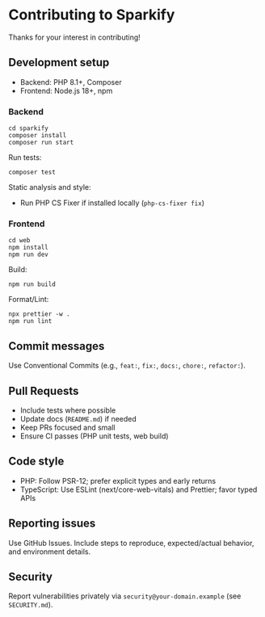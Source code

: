 # Contributing to Sparkify

Thanks for your interest in contributing!

## Development setup
- Backend: PHP 8.1+, Composer
- Frontend: Node.js 18+, npm

### Backend
```
cd sparkify
composer install
composer run start
```

Run tests:
```
composer test
```

Static analysis and style:
- Run PHP CS Fixer if installed locally (`php-cs-fixer fix`)

### Frontend
```
cd web
npm install
npm run dev
```

Build:
```
npm run build
```

Format/Lint:
```
npx prettier -w .
npm run lint
```

## Commit messages
Use Conventional Commits (e.g., `feat:`, `fix:`, `docs:`, `chore:`, `refactor:`).

## Pull Requests
- Include tests where possible
- Update docs (`README.md`) if needed
- Keep PRs focused and small
- Ensure CI passes (PHP unit tests, web build)

## Code style
- PHP: Follow PSR-12; prefer explicit types and early returns
- TypeScript: Use ESLint (next/core-web-vitals) and Prettier; favor typed APIs

## Reporting issues
Use GitHub Issues. Include steps to reproduce, expected/actual behavior, and environment details.

## Security
Report vulnerabilities privately via `security@your-domain.example` (see `SECURITY.md`).